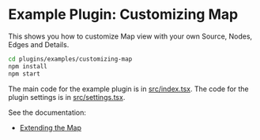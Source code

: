 # Example Plugin: Customizing Map

This shows you how to customize Map view with your own Source, Nodes, Edges and Details.

```bash
cd plugins/examples/customizing-map
npm install
npm start
```

The main code for the example plugin is in [src/index.tsx](src/index.tsx).
The code for the plugin settings is in [src/settings.tsx](src/settings.tsx).

See the documentation:

- [Extending the Map](https://headlamp.dev/docs/latest/development/plugins/functionality/extending-the-map)
